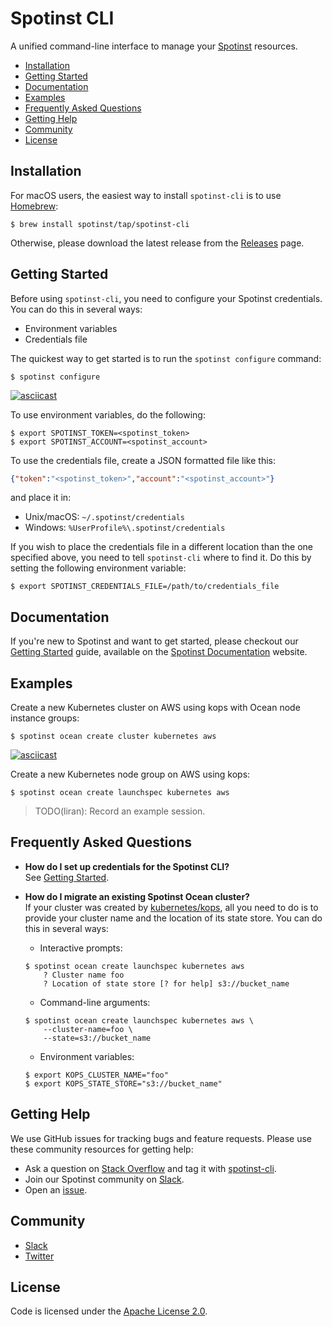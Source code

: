 # Spotinst CLI

A unified command-line interface to manage your [Spotinst](https://www.spotinst.com/) resources.

* [Installation](https://github.com/spotinst/spotinst-cli#installation)
* [Getting Started](https://github.com/spotinst/spotinst-cli#getting-started)
* [Documentation](https://github.com/spotinst/spotinst-cli#documentation)
* [Examples](https://github.com/spotinst/spotinst-cli#examples)
* [Frequently Asked Questions](https://github.com/spotinst/spotinst-cli#frequently-asked-questions)
* [Getting Help](https://github.com/spotinst/spotinst-cli#getting-help)
* [Community](https://github.com/spotinst/spotinst-cli#community)
* [License](https://github.com/spotinst/spotinst-cli#license)

## Installation

For macOS users, the easiest way to install `spotinst-cli` is to use [Homebrew](https://brew.sh/):

```
$ brew install spotinst/tap/spotinst-cli
```

Otherwise, please download the latest release from the [Releases](https://github.com/spotinst/spotinst-cli/releases/) page.

## Getting Started

Before using `spotinst-cli`, you need to configure your Spotinst credentials. You can do this in several ways:

* Environment variables
* Credentials file

The quickest way to get started is to run the `spotinst configure` command:

```
$ spotinst configure
```
    
[![asciicast](https://asciinema.org/a/266181.png)](https://asciinema.org/a/266181)
    


To use environment variables, do the following:

```
$ export SPOTINST_TOKEN=<spotinst_token>
$ export SPOTINST_ACCOUNT=<spotinst_account>
```

To use the credentials file, create a JSON formatted file like this:

```json
{"token":"<spotinst_token>","account":"<spotinst_account>"}
```

and place it in:
* Unix/macOS: `~/.spotinst/credentials`
* Windows: `%UserProfile%\.spotinst/credentials` 

If you wish to place the credentials file in a different location than the one specified above, you need to tell `spotinst-cli` where to find it.  Do this by setting the following environment variable:

```
$ export SPOTINST_CREDENTIALS_FILE=/path/to/credentials_file
```

## Documentation

If you're new to Spotinst and want to get started, please checkout our [Getting Started](https://api.spotinst.com/getting-started-with-spotinst/) guide, available on the [Spotinst Documentation](https://api.spotinst.com/) website.

## Examples

Create a new Kubernetes cluster on AWS using kops with Ocean node instance groups:

```
$ spotinst ocean create cluster kubernetes aws
```
    
[![asciicast](https://asciinema.org/a/264624.png)](https://asciinema.org/a/264624)
    
Create a new Kubernetes node group on AWS using kops:

```
$ spotinst ocean create launchspec kubernetes aws
```

> TODO(liran): Record an example session.

## Frequently Asked Questions

* **How do I set up credentials for the Spotinst CLI?**<br/>
See [Getting Started](https://github.com/spotinst/spotinst-cli#getting-started/).
 
* **How do I migrate an existing Spotinst Ocean cluster?**<br/>
If your cluster was created by [kubernetes/kops](https://github.com/kubernetes/kops/), all you need to do is to provide your cluster name and the location of its state store. You can do this in several ways:

    * Interactive prompts:
    ```
    $ spotinst ocean create launchspec kubernetes aws
        ? Cluster name foo
        ? Location of state store [? for help] s3://bucket_name
    ```
    * Command-line arguments:
    ```
    $ spotinst ocean create launchspec kubernetes aws \
        --cluster-name=foo \
        --state=s3://bucket_name
    ```
    * Environment variables:
    ```
    $ export KOPS_CLUSTER_NAME="foo"
    $ export KOPS_STATE_STORE="s3://bucket_name"
    ```


## Getting Help

We use GitHub issues for tracking bugs and feature requests. Please use these community resources for getting help:

* Ask a question on [Stack Overflow](https://stackoverflow.com/) and tag it with [spotinst-cli](https://stackoverflow.com/questions/tagged/spotinst-cli/).
* Join our Spotinst community on [Slack](http://slack.spotinst.com/).
* Open an [issue](https://github.com/spotinst/spotinst-cli/issues/new/choose/).

## Community

* [Slack](http://slack.spotinst.com/)
* [Twitter](https://twitter.com/spotinst/)

## License
Code is licensed under the [Apache License 2.0](https://github.com/spotinst/spotinst-cli/blob/master/LICENSE/).